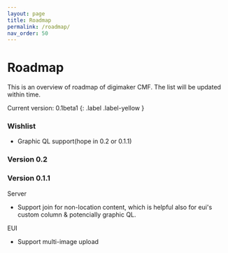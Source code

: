 ```yaml
---
layout: page
title: Roadmap
permalink: /roadmap/
nav_order: 50
---
```


# Roadmap
This is an overview of roadmap of digimaker CMF. The list will be updated within time.

Current version:
0.1beta1
{: .label .label-yellow }

### Wishlist
- Graphic QL support(hope in 0.2 or 0.1.1)

### Version 0.2

### Version 0.1.1
Server
- Support join for non-location content, which is helpful also for eui's custom column & potencially graphic QL.

EUI
- Support multi-image upload
